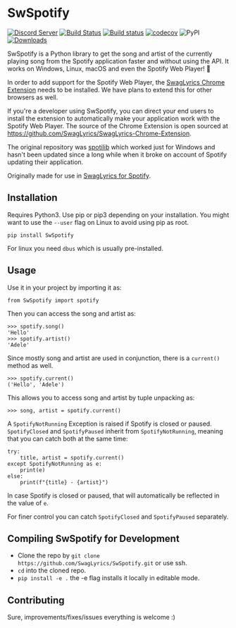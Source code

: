 # SwSpotify

[![Discord Server](https://badgen.net/badge/discord/join%20chat/7289DA?icon=discord)](https://discord.gg/DSUZGK4)
[![Build Status](https://travis-ci.com/SwagLyrics/SwSpotify.svg?branch=master)](https://travis-ci.com/SwagLyrics/SwSpotify)
[![Build status](https://ci.appveyor.com/api/projects/status/c8heviwe9q2m8lb0?svg=true)](https://ci.appveyor.com/project/TheClashster/swspotify)
[![codecov](https://codecov.io/gh/SwagLyrics/SwSpotify/branch/master/graph/badge.svg)](https://codecov.io/gh/SwagLyrics/SwSpotify)
![PyPI](https://img.shields.io/pypi/v/swspotify.svg)
[![Downloads](https://pepy.tech/badge/swspotify)](https://pepy.tech/project/swspotify)

SwSpotify is a Python library to get the song and artist of the currently playing song from the Spotify application faster and without using the API. It works on Windows, Linux, macOS and even the Spotify Web Player! 🥳

In order to add support for the Spotify Web Player, the [SwagLyrics Chrome Extension](https://chrome.google.com/webstore/detail/swaglyrics-for-spotify/miopldoofdhmipepmnclnoangcdffmlk) needs to be installed. We have plans to extend this for other browsers as well.

If you're a developer using SwSpotify, you can direct your end users to install the extension to automatically make your application work with the Spotify Web Player. The source of the Chrome Extension is open sourced at https://github.com/SwagLyrics/SwagLyrics-Chrome-Extension.

The original repository was [spotilib](https://github.com/XanderMJ/spotilib) which worked just for Windows and hasn't been updated since a long while when it broke on account of Spotify updating their application.

Originally made for use in [SwagLyrics for Spotify](https://github.com/SwagLyrics/SwagLyrics-For-Spotify).

## Installation

Requires Python3. Use pip or pip3 depending on your installation. You might want to use the `--user` flag on Linux to 
avoid using pip as root.
```shell
pip install SwSpotify
```
For linux you need `dbus` which is usually pre-installed.
## Usage

Use it in your project by importing it as:

```pydocstring
from SwSpotify import spotify
```

Then you can access the song and artist as:

```pydocstring
>>> spotify.song()
'Hello'
>>> spotify.artist()
'Adele'
```

Since mostly song and artist are used in conjunction, there is a `current()` method as well.

```pydocstring
>>> spotify.current()
('Hello', 'Adele')
```

This allows you to access song and artist by tuple unpacking as:

```pydocstring
>>> song, artist = spotify.current()
```

A `SpotifyNotRunning` Exception is raised if Spotify is closed or paused. `SpotifyClosed` and `SpotifyPaused` inherit from `SpotifyNotRunning`, meaning that you can catch both at the same time:

```pydocstring
try:
    title, artist = spotify.current()
except SpotifyNotRunning as e:
    print(e)
else:
    print(f"{title} - {artist}")
```
In case Spotify is closed or paused, that will automatically be reflected in the value of `e`.

For finer control you can catch `SpotifyClosed` and `SpotifyPaused` separately.
## Compiling SwSpotify for Development

- Clone the repo by `git clone https://github.com/SwagLyrics/SwSpotify.git` or use ssh.
- `cd` into the cloned repo.
- `pip install -e .` the -e flag installs it locally in editable mode.


## Contributing

Sure, improvements/fixes/issues everything is welcome :)
